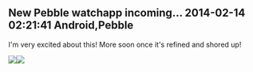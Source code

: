 New Pebble watchapp incoming...
2014-02-14 02:21:41
Android,Pebble
---

I'm very excited about this! More soon once it's refined and shored up!

<a href="http://ninedof.files.wordpress.com/2014/02/pebble-screenshot_2014-02-14_02-19-041.png">![](http://ninedof.files.wordpress.com/2014/02/pebble-screenshot_2014-02-14_02-19-041.png)</a><a href="http://ninedof.files.wordpress.com/2014/02/pebble-screenshot_2014-02-14_02-18-071.png">![](http://ninedof.files.wordpress.com/2014/02/pebble-screenshot_2014-02-14_02-18-071.png)</a>
